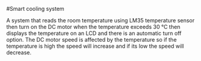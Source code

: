 #Smart cooling system

A system that reads the room temperature using LM35 temperature sensor then turn on the DC motor when the temperature exceeds 30 ℃ then displays the temperature on an LCD and there is an automatic turn off option. The DC motor speed is affected by the temperature so if the temperature is high the speed will increase and if its low the speed will decrease.
